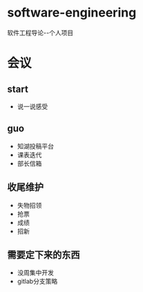 # software-engineering
软件工程导论--个人项目


# 会议

## start

* 说一说感受

## guo

* 知湖投稿平台
* 课表迭代
* 部长信箱

## 收尾维护

* 失物招领
* 抢票
* 成绩
* 招新

## 需要定下来的东西

* 没周集中开发
* gitlab分支策略




